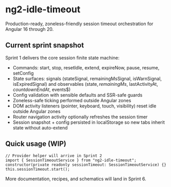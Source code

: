 # ng2-idle-timeout

Production-ready, zoneless-friendly session timeout orchestration for Angular 16 through 20.

## Current sprint snapshot
Sprint 1 delivers the core session finite state machine:
- Commands: start, stop, resetIdle, extend, expireNow, pause, resume, setConfig
- State surfaces: signals (stateSignal, remainingMsSignal, isWarnSignal, isExpiredSignal) and observables (state$, remainingMs$, lastActivityAt$, countdownEndAt$, events$)
- Config validation with sensible defaults and SSR-safe guards
- Zoneless-safe ticking performed outside Angular zones
- DOM activity listeners (pointer, keyboard, touch, visibility) reset idle outside Angular zones
- Router navigation activity optionally refreshes the session timer
- Session snapshot + config persisted in localStorage so new tabs inherit state without auto-extend

## Quick usage (WIP)
    // Provider helper will arrive in Sprint 2
    import { SessionTimeoutService } from "ng2-idle-timeout";
    constructor(private readonly sessionTimeout: SessionTimeoutService) {}
    this.sessionTimeout.start();

More documentation, recipes, and schematics will land in Sprint 6.
